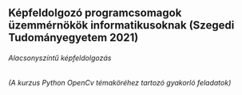 ## Képfeldolgozó programcsomagok üzemmérnökök informatikusoknak (Szegedi Tudományegyetem 2021)

######  Alacsonyszíntű képfeldolgozás
###### (A kurzus Python OpenCv témaköréhez tartozó gyakorló feladatok)
